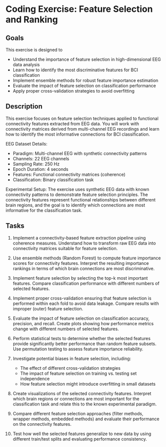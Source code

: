 # Coding Exercise: Feature Selection and Ranking


## Goals
This exercise is designed to
- Understand the importance of feature selection in high-dimensional EEG data analysis
- Learn how to identify the most discriminative features for BCI classification
- Implement ensemble methods for robust feature importance estimation
- Evaluate the impact of feature selection on classification performance
- Apply proper cross-validation strategies to avoid overfitting

## Description
This exercise focuses on feature selection techniques applied to functional connectivity features extracted from EEG data. You will work with connectivity matrices derived from multi-channel EEG recordings and learn how to identify the most informative connections for BCI classification.

EEG Dataset Details:
- Paradigm: Multi-channel EEG with synthetic connectivity patterns
- Channels: 22 EEG channels
- Sampling Rate: 250 Hz
- Epoch Duration: 4 seconds
- Features: Functional connectivity matrices (coherence)
- Classification: Binary classification task

Experimental Setup:
The exercise uses synthetic EEG data with known connectivity patterns to demonstrate feature selection principles. The connectivity features represent functional relationships between different brain regions, and the goal is to identify which connections are most informative for the classification task.

## Tasks
1. Implement a connectivity-based feature extraction pipeline using coherence measures. Understand how to transform raw EEG data into connectivity matrices suitable for feature selection.

2. Use ensemble methods (Random Forest) to compute feature importance scores for connectivity features. Interpret the resulting importance rankings in terms of which brain connections are most discriminative.

3. Implement feature selection by selecting the top-k most important features. Compare classification performance with different numbers of selected features.

4. Implement proper cross-validation ensuring that feature selection is performed within each fold to avoid data leakage. Compare results with improper (outer) feature selection.

5. Evaluate the impact of feature selection on classification accuracy, precision, and recall. Create plots showing how performance metrics change with different numbers of selected features.

6. Perform statistical tests to determine whether the selected features provide significantly better performance than random feature subsets. Use permutation testing to assess feature importance reliability.

7. Investigate potential biases in feature selection, including:
   - The effect of different cross-validation strategies
   - The impact of feature selection on training vs. testing set independence
   - How feature selection might introduce overfitting in small datasets

8. Create visualizations of the selected connectivity features. Interpret which brain regions or connections are most important for the classification task and relate this to the known experimental paradigm.

9. Compare different feature selection approaches (filter methods, wrapper methods, embedded methods) and evaluate their performance on the connectivity features.

10. Test how well the selected features generalize to new data by using different train/test splits and evaluating performance consistency.

